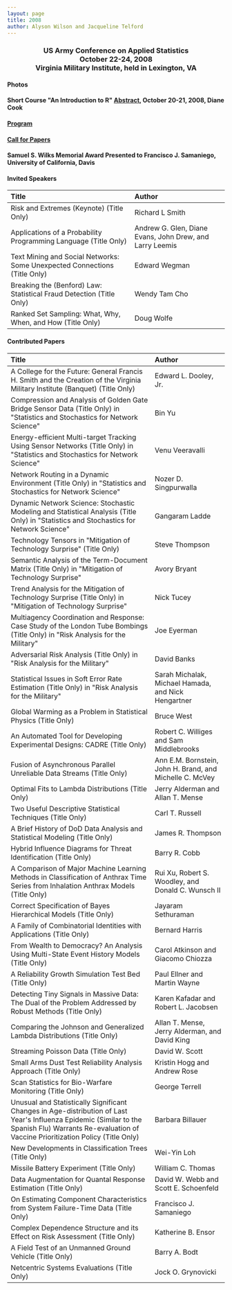 ```yaml
---
layout: page
title: 2008
author: Alyson Wilson and Jacqueline Telford
---
```

<div align="center"><h3>US Army Conference on Applied Statistics<br>
October 22-24, 2008<br>
Virginia Military Institute, held in Lexington, VA</h3></div>


#### Photos

#### Short Course "An Introduction to R" [Abstract](https://alysongwilson.github.io/ACAS/DOE6/ACAS14Tutorial.pdf#page=1), October 20-21, 2008, Diane Cook

#### [Program](https://alysongwilson.github.io/ACAS/DOE6/ACAS14Program.pdf#page=1)

#### [Call for Papers](https://alysongwilson.github.io/ACAS/DOE6/ACAS14Call_for_Papers.pdf#page=1)

#### Samuel S. Wilks Memorial Award Presented to Francisco J. Samaniego, University of California, Davis


#### Invited Speakers

| Title | Author |
| :--- | :--- |
| Risk and Extremes (Keynote) (Title Only)| Richard L Smith |
| Applications of a Probability Programming Language (Title Only) | Andrew G. Glen, Diane Evans, John Drew, and Larry Leemis |
| Text Mining and Social Networks: Some Unexpected Connections (Title Only) | Edward Wegman |
| Breaking the (Benford) Law: Statistical Fraud Detection (Title Only) | Wendy Tam Cho |
| Ranked Set Sampling: What, Why, When, and How (Title Only) | Doug Wolfe |


#### Contributed Papers

| Title | Author |
| :--- | :--- |
| A College for the Future: General Francis H. Smith and the Creation of the Virginia Military Institute (Banquet) (Title Only) | Edward L. Dooley, Jr. |
| Compression and Analysis of Golden Gate Bridge Sensor Data (Title Only) in "Statistics and Stochastics for Network Science" | Bin Yu |
| Energy-efficient Multi-target Tracking Using Sensor Networks (Title Only) in "Statistics and Stochastics for Network Science" | Venu Veeravalli |
| Network Routing in a Dynamic Environment (Title Only) in "Statistics and Stochastics for Network Science" | Nozer D. Singpurwalla |
| Dynamic Network Science: Stochastic Modeling and Statistical Analysis (Title Only) in "Statistics and Stochastics for Network Science" | Gangaram Ladde |
| Technology Tensors in "Mitigation of Technology Surprise" (Title Only) | Steve Thompson |
| Semantic Analysis of the Term-Document Matrix (Title Only) in "Mitigation of Technology Surprise" | Avory Bryant |
| Trend Analysis for the Mitigation of Technology Surprise (Title Only) in "Mitigation of Technology Surprise" | Nick Tucey |
| Multiagency Coordination and Response: Case Study of the London Tube Bombings (Title Only) in "Risk Analysis for the Military" | Joe Eyerman |
| Adversarial Risk Analysis (Title Only) in "Risk Analysis for the Military" | David Banks |
| Statistical Issues in Soft Error Rate Estimation (Title Only) in "Risk Analysis for the Military" | Sarah Michalak, Michael Hamada, and Nick Hengartner |
| Global Warming as a Problem in Statistical Physics (Title Only) | Bruce West |
| An Automated Tool for Developing Experimental Designs: CADRE (Title Only) | Robert C. Williges and Sam Middlebrooks |
| Fusion of Asynchronous Parallel Unreliable Data Streams (Title Only) | Ann E.M. Bornstein, John H. Brand, and Michelle C. McVey |
| Optimal Fits to Lambda Distributions (Title Only) | Jerry Alderman and Allan T. Mense |
| Two Useful Descriptive Statistical Techniques (Title Only) | Carl T. Russell |
| A Brief History of DoD Data Analysis and Statistical Modeling (Title Only) | James R. Thompson |
| Hybrid Influence Diagrams for Threat Identification (Title Only) | Barry R. Cobb |
| A Comparison of Major Machine Learning Methods in Classification of Anthrax Time Series from Inhalation Anthrax Models (Title Only) | Rui Xu, Robert S. Woodley, and Donald C. Wunsch II |
| Correct Specification of Bayes Hierarchical Models (Title Only) | Jayaram Sethuraman |
| A Family of Combinatorial Identities with Applications (Title Only) | Bernard Harris |
| From Wealth to Democracy? An Analysis Using Multi-State Event History Models (Title Only) | Carol Atkinson and Giacomo Chiozza |
| A Reliability Growth Simulation Test Bed (Title Only) | Paul Ellner and Martin Wayne |
| Detecting Tiny Signals in Massive Data: The Dual of the Problem Addressed by Robust Methods (Title Only) | Karen Kafadar and Robert L. Jacobsen |
| Comparing the Johnson and Generalized Lambda Distributions (Title Only) | Allan T. Mense, Jerry Alderman, and David King |
| Streaming Poisson Data (Title Only) | David W. Scott |
| Small Arms Dust Test Reliability Analysis Approach (Title Only) | Kristin Hogg and Andrew Rose |
| Scan Statistics for Bio-Warfare Monitoring (Title Only) | George Terrell |
| Unusual and Statistically Significant Changes in Age-distribution of Last Year's Influenza Epidemic (Similar to the Spanish Flu) Warrants Re-evaluation of Vaccine Prioritization Policy (Title Only) | Barbara Billauer |
| New Developments in Classification Trees (Title Only) | Wei-Yin Loh |
| Missile Battery Experiment (Title Only) | William C. Thomas |
| Data Augmentation for Quantal Response Estimation (Title Only) | David W. Webb and Scott E. Schoenfeld |
| On Estimating Component Characteristics from System Failure-Time Data (Title Only) | Francisco J. Samaniego |
| Complex Dependence Structure and its Effect on Risk Assessment (Title Only) | Katherine B. Ensor |
| A Field Test of an Unmanned Ground Vehicle (Title Only) | Barry A. Bodt |
| Netcentric Systems Evaluations (Title Only) | Jock O. Grynovicki |
